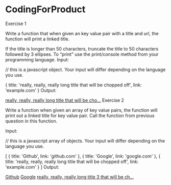 # CodingForProduct

Exercise 1

Write a function that when given an key value pair with a title and url, the function will print a linked title.

If the title is longer than 50 characters, truncate the title to 50 characters followed by 3 ellipses.
To “print” use the print/console method from your programming language.
Input:

// this is a javascript object. Your input will differ depending on the language you use.

{
  title: 'really, really, really long title that will be chopped off',
  link: 'example.com'
}
Output:

<a href="example.com">really, really, really long title that will be cho…</a>
Exercise 2

Write a function when given an array of key value pairs, the function will print out a linked title for key value pair. Call the function from previous question in this function.

Input:

// this is a javascript array of objects. Your input will differ depending on the language you use.

[
  {
    title: 'Github',
    link: 'github.com'
  },
  {
    title: 'Google',
    link: 'google.com'
  },
  {
    title: 'really, really, really long title that will be chopped off',
    link: 'example.com'
  }
]
Output:

<a href="github.com">Github</a>
<a href="google.com">Google</a>
<a href="example.com">really, really, really long title 3 that will be ch…</a>